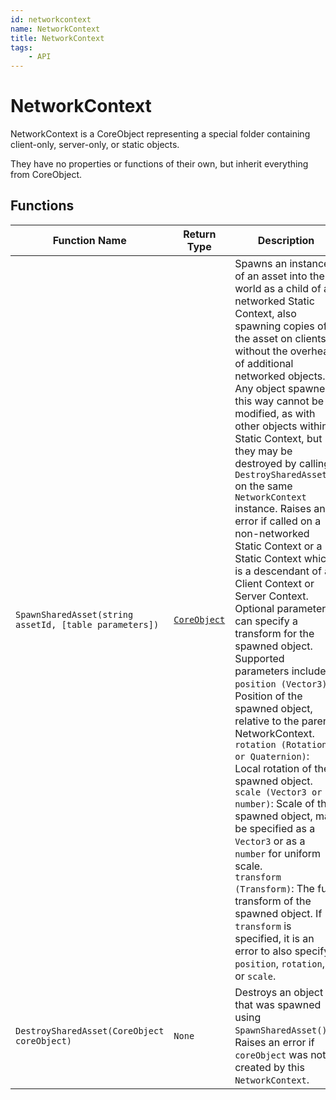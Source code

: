 ```yaml
---
id: networkcontext
name: NetworkContext
title: NetworkContext
tags:
    - API
---
```


# NetworkContext

NetworkContext is a CoreObject representing a special folder containing client-only, server-only, or static objects.

They have no properties or functions of their own, but inherit everything from CoreObject.

## Functions

| Function Name | Return Type | Description | Tags |
| -------- | ----------- | ----------- | ---- |
| `SpawnSharedAsset(string assetId, [table parameters])` | [`CoreObject`](coreobject.md) | Spawns an instance of an asset into the world as a child of a networked Static Context, also spawning copies of the asset on clients without the overhead of additional networked objects. Any object spawned this way cannot be modified, as with other objects within a Static Context, but they may be destroyed by calling `DestroySharedAsset()` on the same `NetworkContext` instance. Raises an error if called on a non-networked Static Context or a Static Context which is a descendant of a Client Context or Server Context. Optional parameters can specify a transform for the spawned object. <br/>Supported parameters include: <br/>`position (Vector3)`: Position of the spawned object, relative to the parent NetworkContext. <br/>`rotation (Rotation or Quaternion)`: Local rotation of the spawned object. <br/>`scale (Vector3 or number)`: Scale of the spawned object, may be specified as a `Vector3` or as a `number` for uniform scale. <br/>`transform (Transform)`: The full transform of the spawned object. If `transform` is specified, it is an error to also specify `position`, `rotation`, or `scale`. | Server-Only |
| `DestroySharedAsset(CoreObject coreObject)` | `None` | Destroys an object that was spawned using `SpawnSharedAsset()`. Raises an error if `coreObject` was not created by this `NetworkContext`. | Server-Only |
